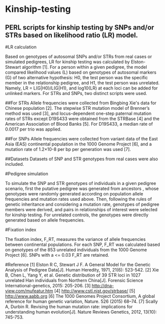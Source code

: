 Kinship-testing
===
PERL scripts for kinship testing by SNPs and/or STRs based on likelihood ratio (LR) model.
---

#LR calculation

Based on genotypes of autosomal SNPs and/or STRs from real cases or simulated pedigrees, LR for kinship testing was calculated by Elston-Stewart algorithm [1]. For a person within a given pedigree, the model compared likelihood values (L) based on genotypes of autosomal markers (G) of two alternative hypothesis: H0, the test person was the specific member in the relationship pedigree, and H1, the test person was unrelated. Namely, LR = L(G|H0)/L(G|H1), and log10(LR) at each loci can be added for unlinked markers. For STRs and SNPs, two distinct scripts were used.

##For STRs
Allele frequencies were collected from Bingbing Xie's data for Chinese population [2]. The stepwise STR mutation model of Brenner’s method was used [3], and locus-dependent one-step paternal mutation rates of STRs except D19S433 were obtained from the STRBase [4] and the American Association of Blood Banks [5]. For D19S433, a median rate of 0.0017 per trio was applied.

##For SNPs
Allele frequencies were collected from variant data of the East Asia (EAS) continental population in the 1000 Genome Project [6], and a mutation rate of 1.2×10-8 per bp per generation was used [7].

##Datasets
Datasets of SNP and STR genotypes from real cases were also included.

#Pedigree simulation

To simulate the SNP and STR genotypes of individuals in a given pedigree scenario, first the putative pedigree was generated from ancestors , whose genotypes were randomly generated according on population allele frequencies and mutation rates used above. Then, following the rules of genetic inheritance and considering a mutation rate, genotypes of pedigree members were derived, and pairs in relationships of interest were selected for kinship testing. For unrelated controls, the genotypes were directly generated based on allele frequencies.

#Fixation index

The fixation index, F_RT, measures the variance of allele frequencies between continental populations. For each SNP, F_RT was calculated based on genotypes of the 853 unrelated individuals from the 1000 Genome Project [6]. SNPs with a <= 0.03 F_RT are retained.

#Reference
[1] Elston R C, Stewart J F. A General Model for the Genetic Analysis of Pedigree Data[J]. Human Heredity, 1971, 21(6): 523-542.
[2] Xie B, Chen L, Yang Y, et al. Genetic distribution of 39 STR loci in 1027 unrelated Han individuals from Northern China[J]. Forensic Science International-genetics, 2015: 205-206.
[3] http://dna-view.com/mufeatur.htm
[4] http://www.cstl.nist.gov/strbase/
[5] http://www.aabb.org
[6] The 1000 Genomes Project Consortium, A global reference for human genetic variation, Nature. 526 (2015) 68–74.
[7] Scally A, Durbin R. Revising the human mutation rate: implications for understanding human evolution[J]. Nature Reviews Genetics, 2012, 13(10): 745-753.

